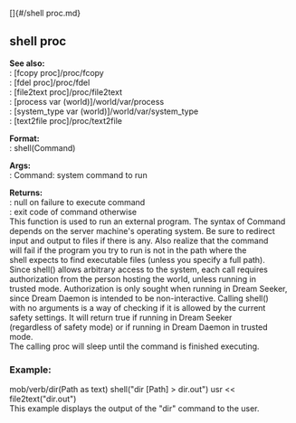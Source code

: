 []{#/shell proc.md}    
## shell proc    
**See also:**    
:   [fcopy proc]/proc/fcopy    
:   [fdel proc]/proc/fdel    
:   [file2text proc]/proc/file2text    
:   [process var (world)]/world/var/process    
:   [system_type var (world)]/world/var/system_type    
:   [text2file proc]/proc/text2file    
<!-- -->    
**Format:**    
:   shell(Command)    
<!-- -->    
**Args:**    
:   Command: system command to run    
<!-- -->    
**Returns:**    
:   null on failure to execute command    
:   exit code of command otherwise    
This function is used to run an external program. The syntax of Command    
depends on the server machine\'s operating system. Be sure to redirect    
input and output to files if there is any. Also realize that the command    
will fail if the program you try to run is not in the path where the    
shell expects to find executable files (unless you specify a full path).    
Since shell() allows arbitrary access to the system, each call requires    
authorization from the person hosting the world, unless running in    
trusted mode. Authorization is only sought when running in Dream Seeker,    
since Dream Daemon is intended to be non-interactive. Calling shell()    
with no arguments is a way of checking if it is allowed by the current    
safety settings. It will return true if running in Dream Seeker    
(regardless of safety mode) or if running in Dream Daemon in trusted    
mode.    
The calling proc will sleep until the command is finished executing.    
### Example:    
mob/verb/dir(Path as text) shell(\"dir \[Path\] \> dir.out\") usr \<\<    
file2text(\"dir.out\")    
This example displays the output of the \"dir\" command to the user.  